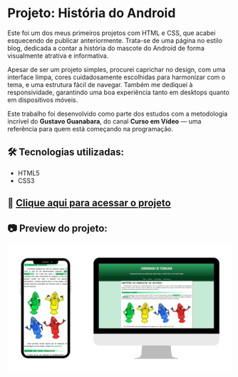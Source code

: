 # Projeto: História do Android

Este foi um dos meus primeiros projetos com HTML e CSS, que acabei esquecendo de publicar anteriormente. Trata-se de uma página no estilo blog, dedicada a contar a história do mascote do Android de forma visualmente atrativa e informativa.

Apesar de ser um projeto simples, procurei caprichar no design, com uma interface limpa, cores cuidadosamente escolhidas para harmonizar com o tema, e uma estrutura fácil de navegar. Também me dediquei à responsividade, garantindo uma boa experiência tanto em desktops quanto em dispositivos móveis.

Este trabalho foi desenvolvido como parte dos estudos com a metodologia incrível do **Gustavo Guanabara**, do canal **Curso em Vídeo** — uma referência para quem está começando na programação.

## 🛠️ Tecnologias utilizadas:
- HTML5  
- CSS3

## 🔗 [Clique aqui para acessar o projeto](https://crixsanti.github.io/projeto-android/)

## 📷 Preview do projeto:
<img src="https://raw.githubusercontent.com/crixsanti/projeto-android/refs/heads/main/android.png" alt="Imagem do projeto História do Android" />
